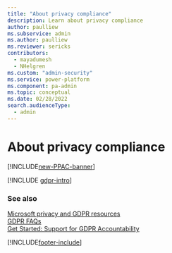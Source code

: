 ```yaml
---
title: "About privacy compliance"
description: Learn about privacy compliance
author: paulliew
ms.subservice: admin
ms.author: paulliew
ms.reviewer: sericks
contributors:
  - mayadumesh
  - NHelgren
ms.custom: "admin-security"
ms.service: power-platform
ms.component: pa-admin
ms.topic: conceptual
ms.date: 02/28/2022
search.audienceType: 
  - admin
---
```

# About privacy compliance

[!INCLUDE[new-PPAC-banner](~/includes/new-PPAC-banner.md)]

[!INCLUDE [gdpr-intro](~/../shared-content/shared/privacy-includes/gdpr-intro.md)]

### See also
[Microsoft privacy and GDPR resources](https://www.microsoft.com/trust-center/privacy/resources) <br />
[GDPR FAQs](/compliance/regulatory/gdpr#gdpr-faqs) <br />
[Get Started: Support for GDPR Accountability](https://servicetrust.microsoft.com/ViewPage/GDPRGetStarted) 

[!INCLUDE[footer-include](../includes/footer-banner.md)]
